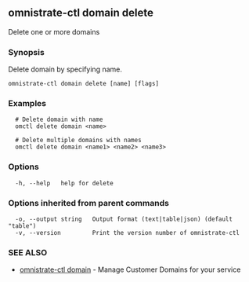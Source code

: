 ## omnistrate-ctl domain delete

Delete one or more domains

### Synopsis

Delete domain by specifying name.

```
omnistrate-ctl domain delete [name] [flags]
```

### Examples

```
  # Delete domain with name
  omctl delete domain <name>

  # Delete multiple domains with names
  omctl delete domain <name1> <name2> <name3>
```

### Options

```
  -h, --help   help for delete
```

### Options inherited from parent commands

```
  -o, --output string   Output format (text|table|json) (default "table")
  -v, --version         Print the version number of omnistrate-ctl
```

### SEE ALSO

* [omnistrate-ctl domain](omnistrate-ctl_domain.md)	 - Manage Customer Domains for your service

